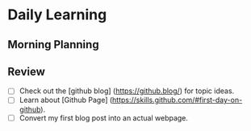 # Daily Learning
## Morning Planning
## Review

- [ ] Check out the [github blog] (https://github.blog/) for topic ideas.
- [ ] Learn about [Github Page] (https://skills.github.com/#first-day-on-github).
- [ ] Convert my first blog post into an actual webpage.
